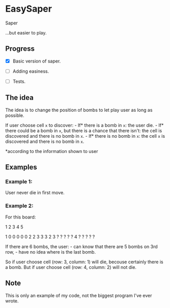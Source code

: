 # EasySaper
Saper

...but easier to play.


## Progress
- [x] Basic version of saper.
- [ ] Adding easiness.
- [ ] Tests.


## The idea
The idea is to change the position of bombs to let play user as long as possible.

If user choose cell `x` to discover:
    - If\* there is a bomb in `x`: the user die.
    - If\* there could be a bomb in `x`, but there is a chance that there isn't: the cell is discovered and there is no bomb in `x`.
    - If\* there is no bomb in `x`: the cell `x` is discovered and there is no bomb in `x`.

\*according to the information shown to user


## Examples

### Example 1:
User never die in first move.

### Example 2:
For this board:

   1 2 3 4 5

1  0 0 0 0 0
2  2 3 3 3 2
3  ? ? ? ? ?
4  ? ? ? ? ?

If there are 6 bombs, the user:
    - can know that there are 5 bombs on 3rd row,
    - have no idea where is the last bomb.

So if user choose cell (row: 3, column: 1) will die, becouse certainly there is a bomb.
But if user choose cell (row: 4, column: 2) will not die.


## Note
This is only an example of my code, not the biggest program I've ever wrote.
